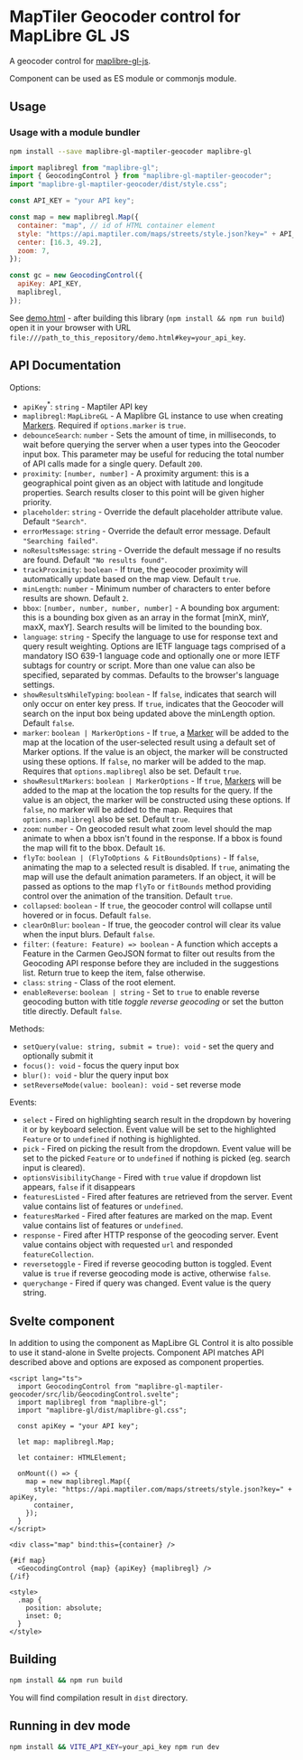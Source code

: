 # MapTiler Geocoder control for MapLibre GL JS

A geocoder control for [maplibre-gl-js](https://github.com/maplibre/maplibre-gl-js).

Component can be used as ES module or commonjs module.

## Usage

### Usage with a module bundler

```bash
npm install --save maplibre-gl-maptiler-geocoder maplibre-gl
```

```js
import maplibregl from "maplibre-gl";
import { GeocodingControl } from "maplibre-gl-maptiler-geocoder";
import "maplibre-gl-maptiler-geocoder/dist/style.css";

const API_KEY = "your API key";

const map = new maplibregl.Map({
  container: "map", // id of HTML container element
  style: "https://api.maptiler.com/maps/streets/style.json?key=" + API_KEY,
  center: [16.3, 49.2],
  zoom: 7,
});

const gc = new GeocodingControl({
  apiKey: API_KEY,
  maplibregl,
});
```

See [demo.html](./demo.html) - after building this library (`npm install && npm run build`) open it in your browser with URL `file:///path_to_this_repository/demo.html#key=your_api_key`.

## API Documentation

Options:

- `apiKey`<sup>\*</sup>: `string` - Maptiler API key
- `maplibregl`: `MapLibreGL` - A Maplibre GL instance to use when creating [Markers](https://maplibre.org/maplibre-gl-js-docs/api/markers/#marker). Required if `options.marker` is `true`.
- `debounceSearch`: `number` - Sets the amount of time, in milliseconds, to wait before querying the server when a user types into the Geocoder input box. This parameter may be useful for reducing the total number of API calls made for a single query. Default `200`.
- `proximity`: `[number, number]` - A proximity argument: this is a geographical point given as an object with latitude and longitude properties. Search results closer to this point will be given higher priority.
- `placeholder`: `string` - Override the default placeholder attribute value. Default `"Search"`.
- `errorMessage`: `string` - Override the default error message. Default `"Searching failed"`.
- `noResultsMessage`: `string` - Override the default message if no results are found. Default `"No results found"`.
- `trackProximity`: `boolean` - If true, the geocoder proximity will automatically update based on the map view. Default `true`.
- `minLength`: `number` - Minimum number of characters to enter before results are shown. Default `2`.
- `bbox`: `[number, number, number, number]` - A bounding box argument: this is a bounding box given as an array in the format [minX, minY, maxX, maxY]. Search results will be limited to the bounding box.
- `language`: `string` - Specify the language to use for response text and query result weighting. Options are IETF language tags comprised of a mandatory ISO 639-1 language code and optionally one or more IETF subtags for country or script. More than one value can also be specified, separated by commas. Defaults to the browser's language settings.
- `showResultsWhileTyping`: `boolean` - If `false`, indicates that search will only occur on enter key press. If `true`, indicates that the Geocoder will search on the input box being updated above the minLength option. Default `false`.
- `marker`: `boolean | MarkerOptions` - If `true`, a [Marker](https://maplibre.org/maplibre-gl-js-docs/api/markers/#marker) will be added to the map at the location of the user-selected result using a default set of Marker options. If the value is an object, the marker will be constructed using these options. If `false`, no marker will be added to the map. Requires that `options.maplibregl` also be set. Default `true`.
- `showResultMarkers`: `boolean | MarkerOptions` - If `true`, [Markers](https://maplibre.org/maplibre-gl-js-docs/api/markers/#marker) will be added to the map at the location the top results for the query. If the value is an object, the marker will be constructed using these options. If `false`, no marker will be added to the map. Requires that `options.maplibregl` also be set. Default `true`.
- `zoom`: `number` - On geocoded result what zoom level should the map animate to when a bbox isn't found in the response. If a bbox is found the map will fit to the bbox. Default `16`.
- `flyTo`: `boolean | (FlyToOptions & FitBoundsOptions)` - If `false`, animating the map to a selected result is disabled. If `true`, animating the map will use the default animation parameters. If an object, it will be passed as options to the map `flyTo` or `fitBounds` method providing control over the animation of the transition. Default `true`.
- `collapsed`: `boolean` - If `true`, the geocoder control will collapse until hovered or in focus. Default `false`.
- `clearOnBlur`: `boolean` - If true, the geocoder control will clear its value when the input blurs. Default `false`.
- `filter`: `(feature: Feature) => boolean` - A function which accepts a Feature in the Carmen GeoJSON format to filter out results from the Geocoding API response before they are included in the suggestions list. Return true to keep the item, false otherwise.
- `class`: `string` - Class of the root element.
- `enableReverse`: `boolean | string` - Set to `true` to enable reverse geocoding button with title _toggle reverse geocoding_ or set the button title directly. Default `false`.

Methods:

- `setQuery(value: string, submit = true): void` - set the query and optionally submit it
- `focus(): void` - focus the query input box
- `blur(): void` - blur the query input box
- `setReverseMode(value: boolean): void` - set reverse mode

Events:

- `select` - Fired on highlighting search result in the dropdown by hovering it or by keyboard selection. Event value will be set to the highlighted `Feature` or to `undefined` if nothing is highlighted.
- `pick` - Fired on picking the result from the dropdown. Event value will be set to the picked `Feature` or to `undefined` if nothing is picked (eg. search input is cleared).
- `optionsVisibilityChange` - Fired with `true` value if dropdown list appears, `false` if it disappears
- `featuresListed` - Fired after features are retrieved from the server. Event value contains list of features or `undefined`.
- `featuresMarked` - Fired after features are marked on the map. Event value contains list of features or `undefined`.
- `response` - Fired after HTTP response of the geocoding server. Event value contains object with requested `url` and responded `featureCollection`.
- `reversetoggle` - Fired if reverse geocoding button is toggled. Event value is `true` if reverse geocoding mode is active, otherwise `false`.
- `querychange` - Fired if query was changed. Event value is the query string.

## Svelte component

In addition to using the component as MapLibre GL Control it is alto possible to use it stand-alone in Svelte projects.
Component API matches API described above and options are exposed as component properties.

```svelte
<script lang="ts">
  import GeocodingControl from "maplibre-gl-maptiler-geocoder/src/lib/GeocodingControl.svelte";
  import maplibregl from "maplibre-gl";
  import "maplibre-gl/dist/maplibre-gl.css";

  const apiKey = "your API key";

  let map: maplibregl.Map;

  let container: HTMLElement;

  onMount(() => {
    map = new maplibregl.Map({
      style: "https://api.maptiler.com/maps/streets/style.json?key=" + apiKey,
      container,
    });
  }
</script>

<div class="map" bind:this={container} />

{#if map}
  <GeocodingControl {map} {apiKey} {maplibregl} />
{/if}

<style>
  .map {
    position: absolute;
    inset: 0;
  }
</style>
```

## Building

```bash
npm install && npm run build
```

You will find compilation result in `dist` directory.

## Running in dev mode

```bash
npm install && VITE_API_KEY=your_api_key npm run dev
```
